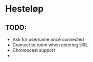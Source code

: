 # Hesteløp

## TODO:
- Ask for username once connected
- Connect to room when entering URL
- Chromecast support
- 